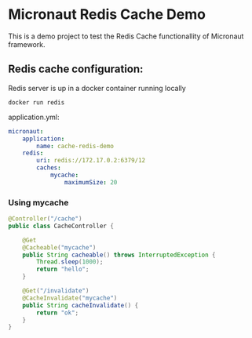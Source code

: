 # Micronaut Redis Cache Demo
This is a demo project to test the Redis Cache functionallity of Micronaut framework.

## Redis cache configuration:
Redis server is up in a docker container running locally
```
docker run redis
```
application.yml:
``` yml
micronaut:
    application:
        name: cache-redis-demo
    redis:
        uri: redis://172.17.0.2:6379/12
        caches:
            mycache:
                maximumSize: 20
```
### Using mycache
``` java
@Controller("/cache")
public class CacheController {

    @Get
    @Cacheable("mycache")
    public String cacheable() throws InterruptedException {
        Thread.sleep(1000);
        return "hello";
    }

    @Get("/invalidate")
    @CacheInvalidate("mycache")
    public String cacheInvalidate() {
        return "ok";
    }
}
```